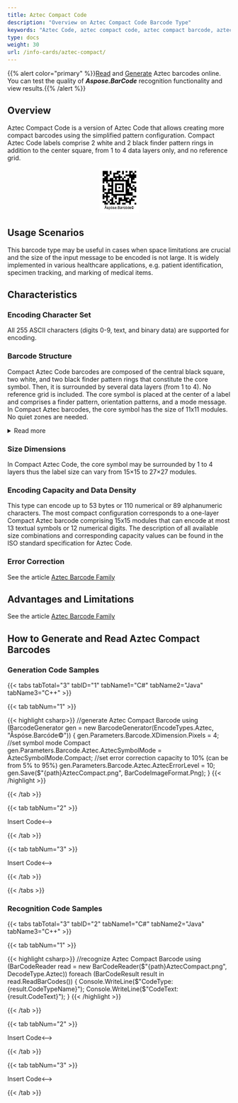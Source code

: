 ```yaml
---
title: Aztec Compact Code
description: "Overview on Aztec Compact Code Barcode Type"
keywords: "Aztec Code, aztec compact code, aztec compact barcode, aztec compact type, Create aztec compact barcodes, Read aztec codes, read aztec compact code, what is aztec compact barcode, aztec compact barcodes, generate aztec compact code, matrix barcodes, 2D symbology, 2D barcodes, aztec specification, aztec compact generator, aztec compact reader, recognise aztec codes, scan aztec barcode"
type: docs
weight: 30
url: /info-cards/aztec-compact/
---
```

{{% alert color="primary" %}}[Read](https://products.aspose.app/barcode/recognize/aztec) and [Generate](https://products.aspose.app/barcode/generate/aztec) Aztec barcodes online. You can test the quality of ***Aspose.BarCode*** recognition functionality and view results.{{% /alert %}}

## **Overview**
Aztec Compact Code is a version of Aztec Code that allows creating more compact barcodes using the simplified pattern configuration. Compact Aztec Code labels comprise 2 white and 2 black finder pattern rings in addition to the center square, from 1 to 4 data layers only, and no reference grid.

<p align="center"><img src="azteccompact.png"></p>

## **Usage Scenarios**
This barcode type may be useful in cases when space limitations are crucial and the size of the input message to be encoded is not large. It is widely implemented in various healthcare applications, e.g. patient identification, specimen tracking, and marking of medical items.

## **Characteristics**
### **Encoding Character Set**
All 255 ASCII characters (digits 0-9, text, and binary data) are supported for encoding. 

### **Barcode Structure**
Compact Aztec Code barcodes are composed of the central black square, two white, and two black finder pattern rings that constitute the core symbol. Then, it is surrounded by several data layers (from 1 to 4). No reference grid is included. The core symbol is placed at the center of a label and comprises a finder pattern, orientation patterns, and a mode message. In Compact Aztec barcodes, the core symbol has the size of 11x11 modules. No quiet zones are needed.

<details>  
<summary>Read more</summary>

- The finder pattern is a set of concentric square rings and a single dark module.
- Four three-module chevron-shaped orientation patterns are located at the corners of the finder pattern.
- Mode message is the single layer of bits attached to the finder pattern. It contains error correction codewords that are structured in a clockwise direction starting from the upper left corner.
- Data fields symmetrically surround the core symbol with one or more data layers (1-4).
- Input message together with error correction codewords is organized in 2-module thick layers that are placed along a spiral clockwise from the upper left corner of the core symbol. 

</details>

### **Size Dimensions**
In Compact Aztec Code, the core symbol may be surrounded by 1 to 4 layers thus the label size can vary from 15×15 to 27×27 modules.

### **Encoding Capacity and Data Density**
This type can encode up to 53 bytes or 110 numerical or 89 alphanumeric characters. The most compact configuration corresponds to a one-layer Compact Aztec barcode comprising 15x15 modules that can encode at most 13 textual symbols or 12 numerical digits. The description of all available size combinations and corresponding capacity values can be found in the ISO standard specification for Aztec Code. 

### **Error Correction**
See the article [Aztec Barcode Family](/barcode/info-cards/aztec-full-range/)   

## **Advantages and Limitations**
See the article [Aztec Barcode Family](/barcode/info-cards/aztec-full-range/)

## **How to Generate and Read Aztec Compact Barcodes**
### **Generation Code Samples**

{{< tabs tabTotal="3" tabID="1" tabName1="C#" tabName2="Java" tabName3="C++" >}}

{{< tab tabNum="1" >}}

{{< highlight csharp>}}
//generate Aztec Compact Barcode
using (BarcodeGenerator gen = new BarcodeGenerator(EncodeTypes.Aztec, "Åspóse.Barcóde©"))
{
    gen.Parameters.Barcode.XDimension.Pixels = 4;
    //set symbol mode Compact
    gen.Parameters.Barcode.Aztec.AztecSymbolMode = AztecSymbolMode.Compact;
    //set error correction capacity to 10% (can be from 5% to 95%)
    gen.Parameters.Barcode.Aztec.AztecErrorLevel = 10;
    gen.Save($"{path}AztecCompact.png", BarCodeImageFormat.Png);
}
{{< /highlight >}}

{{< /tab >}}

{{< tab tabNum="2" >}}

<!-->Insert Code<-->

{{< /tab >}}

{{< tab tabNum="3" >}}

<!-->Insert Code<-->

{{< /tab >}}

{{< /tabs >}}

### **Recognition Code Samples**

{{< tabs tabTotal="3" tabID="2" tabName1="C#" tabName2="Java" tabName3="C++" >}}

{{< tab tabNum="1" >}}

{{< highlight csharp>}}
//recognize Aztec Compact Barcode
using (BarCodeReader read = new BarCodeReader($"{path}AztecCompact.png", DecodeType.Aztec))
    foreach (BarCodeResult result in read.ReadBarCodes())
    {
        Console.WriteLine($"CodeType:{result.CodeTypeName}");
        Console.WriteLine($"CodeText:{result.CodeText}");
    }
{{< /highlight >}}

{{< /tab >}}

{{< tab tabNum="2" >}}

<!-->Insert Code<-->

{{< /tab >}}

{{< tab tabNum="3" >}}

<!-->Insert Code<-->

{{< /tab >}}

